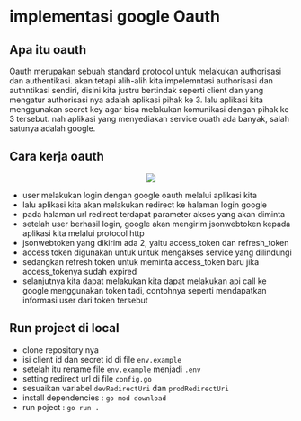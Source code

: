 # implementasi google Oauth

## Apa itu oauth
Oauth merupakan sebuah standard protocol untuk melakukan authorisasi dan authentikasi.
akan tetapi alih-alih kita impelemntasi authorisasi dan authntikasi sendiri, disini kita justru bertindak seperti
client dan yang mengatur authorisasi nya adalah aplikasi pihak ke 3.
lalu aplikasi kita menggunakan secret key agar bisa melakukan komunikasi dengan pihak ke 3 tersebut.
nah aplikasi yang menyediakan service ouath ada banyak, salah satunya adalah google.


## Cara kerja oauth
<p align="center"><img src="./img/mekanisme_oauth.png" /></p>

- user melakukan login dengan google oauth melalui aplikasi kita
- lalu aplikasi kita akan melakukan redirect ke halaman login google
- pada halaman url redirect terdapat parameter akses yang akan diminta
- setelah user berhasil login, google akan mengirim jsonwebtoken kepada aplikasi kita melalui protocol http
- jsonwebtoken yang dikirim ada 2, yaitu access_token dan refresh_token
- access token digunakan untuk untuk mengakses service yang dilindungi
- sedangkan refresh token untuk meminta access_token baru jika access_tokenya sudah expired
- selanjutnya kita dapat melakukan kita dapat melakukan api call ke google menggunakan token tadi, contohnya
  seperti mendapatkan informasi user dari token tersebut

## Run project di local
- clone repository nya 
- isi client id dan secret id di file `env.example`
- setelah itu rename file `env.example` menjadi `.env`
- setting redirect url di file `config.go`
- sesuaikan variabel `devRedirectUri` dan `prodRedirectUri`
- install dependencies : `go mod download`
- run poject : `go run .` 
